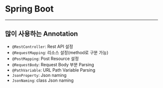 # Spring Boot 
---

## 많이 사용하는 Annotation
- `@RestController`: Rest API 설정
- `@RequestMapping`: 리소스 설정(method로 구분 가능)
- `@PostMapping`: Post Resource 설정
- `@RequestBody`: Request Body 부분 Parsing
- `@PathVariable`: URL Path Variable Parsing
- `JsonProperty`: Json naming
- `JsonNaming`: class Json naming